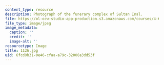 ```yaml
---
content_type: resource
description: Photograph of the funerary complex of Sultan Inal.
file: https://ol-ocw-studio-app-production.s3.amazonaws.com/courses/4-615-the-architecture-of-cairo-spring-2002/6fcd0b310e46cfaaa79c32006a3dd53f_1126.jpg
file_type: image/jpeg
image_metadata:
  caption: ''
  credit: ''
  image-alt: ''
resourcetype: Image
title: 1126.jpg
uid: 6fcd0b31-0e46-cfaa-a79c-32006a3dd53f
---
```

